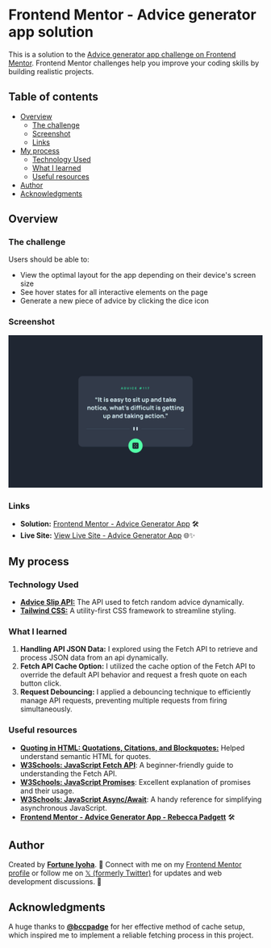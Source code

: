 # Frontend Mentor - Advice generator app solution

This is a solution to the [Advice generator app challenge on Frontend Mentor](https://www.frontendmentor.io/challenges/advice-generator-app-QdUG-13db). Frontend Mentor challenges help you improve your coding skills by building realistic projects.

## Table of contents

- [Overview](#overview)
  - [The challenge](#the-challenge)
  - [Screenshot](#screenshot)
  - [Links](#links)
- [My process](#my-process)
  - [Technology Used](#technology-used)
  - [What I learned](#what-i-learned)
  - [Useful resources](#useful-resources)
- [Author](#author)
- [Acknowledgments](#acknowledgments)

## Overview

### The challenge

Users should be able to:

- View the optimal layout for the app depending on their device's screen size
- See hover states for all interactive elements on the page
- Generate a new piece of advice by clicking the dice icon

### Screenshot

![website preview](screenshots/advice-generator-app-desktop.png)

### Links

- **Solution:** [Frontend Mentor - Advice Generator App](https://www.frontendmentor.io/solutions/advice-generator-app-tvM8xbKama) 🛠️
- **Live Site:** [View Live Site - Advice Generator App](https://advice-generator-app-9eb.pages.dev/) 🌐✨

## My process

### Technology Used

- [**Advice Slip API:**](https://api.adviceslip.com/) The API used to fetch random advice dynamically.
- [**Tailwind CSS:**](https://tailwindcss.com/) A utility-first CSS framework to streamline styling.

### What I learned

1. **Handling API JSON Data:** I explored using the Fetch API to retrieve and process JSON data from an api dynamically.
2. **Fetch API Cache Option:** I utilized the cache option of the Fetch API to override the default API behavior and request a fresh quote on each button click.
3. **Request Debouncing:** I applied a debouncing technique to efficiently manage API requests, preventing multiple requests from firing simultaneously.

### Useful resources

- [**Quoting in HTML: Quotations, Citations, and Blockquotes:**](https://css-tricks.com/quoting-in-html-quotations-citations-and-blockquotes/) Helped understand semantic HTML for quotes.
- [**W3Schools: JavaScript Fetch API**](https://www.w3schools.com/js/js_api_fetch.asp): A beginner-friendly guide to understanding the Fetch API.
- [**W3Schools: JavaScript Promises**](https://www.w3schools.com/js/js_promise.asp): Excellent explanation of promises and their usage.
- [**W3Schools: JavaScript Async/Await**](https://www.w3schools.com/js/js_async.asp): A handy reference for simplifying asynchronous JavaScript.
- [**Frontend Mentor - Advice Generator App - Rebecca Padgett**](https://www.frontendmentor.io/solutions/responsive-advice-generator-app-using-html-css-and-javascript-_Zaz_ZWXT_) 🛠️

## Author

Created by [**Fortune Iyoha**](https://linktr.ee/fortuneiyoha). 🌟 Connect with me on my [Frontend Mentor profile](https://www.frontendmentor.io/profile/fortuneiyoha) or follow me on [𝕏 (formerly Twitter)](https://x.com/fortuneiyoha) for updates and web development discussions. 💬

## Acknowledgments

A huge thanks to [**@bccpadge**](https://github.com/bccpadge/) for her effective method of cache setup, which inspired me to implement a reliable fetching process in this project.
